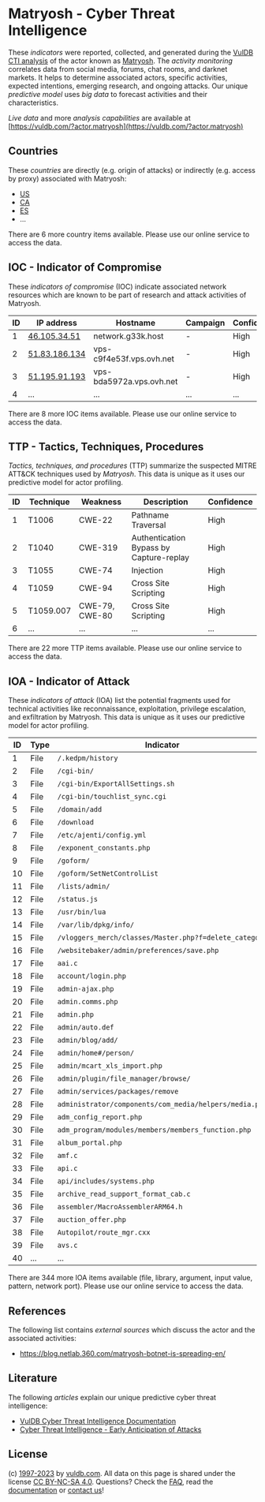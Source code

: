 # Matryosh - Cyber Threat Intelligence

These _indicators_ were reported, collected, and generated during the [VulDB CTI analysis](https://vuldb.com/?kb.cti) of the actor known as [Matryosh](https://vuldb.com/?actor.matryosh). The _activity monitoring_ correlates data from social media, forums, chat rooms, and darknet markets. It helps to determine associated actors, specific activities, expected intentions, emerging research, and ongoing attacks. Our unique _predictive model_ uses _big data_ to forecast activities and their characteristics.

_Live data_ and more _analysis capabilities_ are available at [https://vuldb.com/?actor.matryosh](https://vuldb.com/?actor.matryosh)

## Countries

These _countries_ are directly (e.g. origin of attacks) or indirectly (e.g. access by proxy) associated with Matryosh:

* [US](https://vuldb.com/?country.us)
* [CA](https://vuldb.com/?country.ca)
* [ES](https://vuldb.com/?country.es)
* ...

There are 6 more country items available. Please use our online service to access the data.

## IOC - Indicator of Compromise

These _indicators of compromise_ (IOC) indicate associated network resources which are known to be part of research and attack activities of Matryosh.

ID | IP address | Hostname | Campaign | Confidence
-- | ---------- | -------- | -------- | ----------
1 | [46.105.34.51](https://vuldb.com/?ip.46.105.34.51) | network.g33k.host | - | High
2 | [51.83.186.134](https://vuldb.com/?ip.51.83.186.134) | vps-c9f4e53f.vps.ovh.net | - | High
3 | [51.195.91.193](https://vuldb.com/?ip.51.195.91.193) | vps-bda5972a.vps.ovh.net | - | High
4 | ... | ... | ... | ...

There are 8 more IOC items available. Please use our online service to access the data.

## TTP - Tactics, Techniques, Procedures

_Tactics, techniques, and procedures_ (TTP) summarize the suspected MITRE ATT&CK techniques used by _Matryosh_. This data is unique as it uses our predictive model for actor profiling.

ID | Technique | Weakness | Description | Confidence
-- | --------- | -------- | ----------- | ----------
1 | T1006 | CWE-22 | Pathname Traversal | High
2 | T1040 | CWE-319 | Authentication Bypass by Capture-replay | High
3 | T1055 | CWE-74 | Injection | High
4 | T1059 | CWE-94 | Cross Site Scripting | High
5 | T1059.007 | CWE-79, CWE-80 | Cross Site Scripting | High
6 | ... | ... | ... | ...

There are 22 more TTP items available. Please use our online service to access the data.

## IOA - Indicator of Attack

These _indicators of attack_ (IOA) list the potential fragments used for technical activities like reconnaissance, exploitation, privilege escalation, and exfiltration by Matryosh. This data is unique as it uses our predictive model for actor profiling.

ID | Type | Indicator | Confidence
-- | ---- | --------- | ----------
1 | File | `/.kedpm/history` | High
2 | File | `/cgi-bin/` | Medium
3 | File | `/cgi-bin/ExportAllSettings.sh` | High
4 | File | `/cgi-bin/touchlist_sync.cgi` | High
5 | File | `/domain/add` | Medium
6 | File | `/download` | Medium
7 | File | `/etc/ajenti/config.yml` | High
8 | File | `/exponent_constants.php` | High
9 | File | `/goform/` | Medium
10 | File | `/goform/SetNetControlList` | High
11 | File | `/lists/admin/` | High
12 | File | `/status.js` | Medium
13 | File | `/usr/bin/lua` | Medium
14 | File | `/var/lib/dpkg/info/` | High
15 | File | `/vloggers_merch/classes/Master.php?f=delete_category` | High
16 | File | `/websitebaker/admin/preferences/save.php` | High
17 | File | `aai.c` | Low
18 | File | `account/login.php` | High
19 | File | `admin-ajax.php` | High
20 | File | `admin.comms.php` | High
21 | File | `admin.php` | Medium
22 | File | `admin/auto.def` | High
23 | File | `admin/blog/add/` | High
24 | File | `admin/home#/person/` | High
25 | File | `admin/mcart_xls_import.php` | High
26 | File | `admin/plugin/file_manager/browse/` | High
27 | File | `admin/services/packages/remove` | High
28 | File | `administrator/components/com_media/helpers/media.php` | High
29 | File | `adm_config_report.php` | High
30 | File | `adm_program/modules/members/members_function.php` | High
31 | File | `album_portal.php` | High
32 | File | `amf.c` | Low
33 | File | `api.c` | Low
34 | File | `api/includes/systems.php` | High
35 | File | `archive_read_support_format_cab.c` | High
36 | File | `assembler/MacroAssemblerARM64.h` | High
37 | File | `auction_offer.php` | High
38 | File | `Autopilot/route_mgr.cxx` | High
39 | File | `avs.c` | Low
40 | ... | ... | ...

There are 344 more IOA items available (file, library, argument, input value, pattern, network port). Please use our online service to access the data.

## References

The following list contains _external sources_ which discuss the actor and the associated activities:

* https://blog.netlab.360.com/matryosh-botnet-is-spreading-en/

## Literature

The following _articles_ explain our unique predictive cyber threat intelligence:

* [VulDB Cyber Threat Intelligence Documentation](https://vuldb.com/?kb.cti)
* [Cyber Threat Intelligence - Early Anticipation of Attacks](https://www.scip.ch/en/?labs.20201022)

## License

(c) [1997-2023](https://vuldb.com/?kb.changelog) by [vuldb.com](https://vuldb.com/?kb.about). All data on this page is shared under the license [CC BY-NC-SA 4.0](https://creativecommons.org/licenses/by-nc-sa/4.0/). Questions? Check the [FAQ](https://vuldb.com/?kb.faq), read the [documentation](https://vuldb.com/?kb) or [contact us](https://vuldb.com/?contact)!
